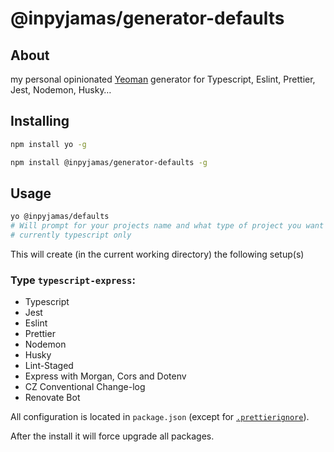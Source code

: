 # @inpyjamas/generator-defaults


## About

my personal opinionated [Yeoman](https://yeoman.io/) generator for Typescript, Eslint, Prettier, Jest, Nodemon, Husky…

## Installing

```bash
npm install yo -g
```

```bash
npm install @inpyjamas/generator-defaults -g
```

## Usage

```bash
yo @inpyjamas/defaults
# Will prompt for your projects name and what type of project you want
# currently typescript only
```

This will create (in the current working directory) the following setup(s)

### Type `typescript-express`:

- Typescript
- Jest
- Eslint
- Prettier
- Nodemon
- Husky
- Lint-Staged
- Express with Morgan, Cors and Dotenv
- CZ Conventional Change-log
- Renovate Bot


All configuration is located in `package.json` (except for [`.prettierignore`](https://github.com/prettier/prettier/issues/3460)).

After the install it will force upgrade all packages.

